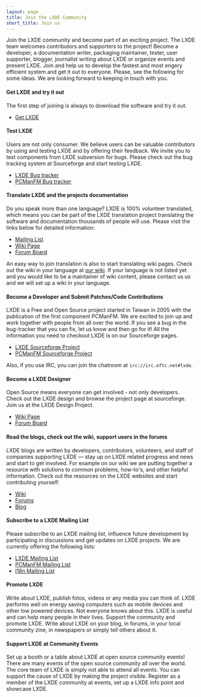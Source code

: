 ```yaml
---
layout: page
title: Join the LXDE Community
short_title: Join us
---
```


Join the LXDE community and become part of an exciting project. The LXDE team
welcomes contributors and supporters to the project! Become a developer, a
documentation writer, packaging maintainer, tester, user supporter, blogger,
journalist writing about LXDE or organize events and present LXDE. Join and
help us to develop the fastest and most engery efficient system and get it out
to everyone. Please, see the following for some ideas. We are looking forward
to keeping in touch with you.

#### Get LXDE and try it out

The first step of joining is always to download the software and try it out.

<ul class="actions">
  <li><a href="/get" class="button special">Get LXDE</a></li>
</ul>

#### Test LXDE

Users are not only consumer. We believe users can be valuable contributors by
using and testing LXDE and by offering their feedback. We invite you to test
components from LXDE subversion for bugs. Please check out the bug tracking
system at Sourceforge and start testing LXDE.

<ul class="actions">
  <li><a href="https://sourceforge.net/p/lxde/bugs/" class="button">LXDE Bug tracker</a></li>
  <li><a href="https://sourceforge.net/p/pcmanfm/bugs/" class="button">PCManFM Bug tracker</a></li>
</ul>

#### Translate LXDE and the projects documentation

Do you speak more than one language? LXDE is 100% volunteer translated, which
means you can be part of the LXDE translation project translating the software
and documentation thousands of people will use. Please visit the links below
for detailed information:

<ul class="actions">
  <li><a href="https://lists.sourceforge.net/lists/listinfo/lxde-i18n" class="button">Mailing List</a></li>
  <li><a href="https://wiki.lxde.org/en/Category:Translations" class="button">Wiki Page</a></li>
  <li><a href="https://forum.lxde.org/viewforum.php?f=12" class="button">Forum Board</a></li>
</ul>

An easy way to join translation is also to start translating wiki pages. Check
out the wiki in your language at [our wiki](https://wiki.lxde.org). If your
language is not listed yet and you would like to be a maintainer of wiki
content, please contact us us and we will set up a wiki in your language.

#### Become a Developer and Submit Patches/Code Contributions

LXDE is a Free and Open Source project started in Taiwan in 2005 with the
publication of the first component PCManFM. We are excited to join up and work
together with people from all over the world. If you see a bug in the
bug-tracker that you can fix, let us know and then go for it! All the
information you need to checkout LXDE is on our Sourceforge pages.

<ul class="actions">
  <li><a href="https://sourceforge.net/projects/lxde/" class="button">LXDE Sourceforge Project</a></li>
  <li><a href="https://sourceforge.net/projects/pcmanfm/" class="button">PCManFM Sourceforge Project</a></li>
</ul>

Also, if you use IRC, you can join the chatroom at
`irc://irc.oftc.net#lxde`.

#### Become a LXDE Designer

Open Source means everyone can get involved - not only developers. Check out
the LXDE design and browse the project page at sourceforge. Join us at the LXDE
Design Project.

<ul class="actions">
  <li><a href="https://wiki.lxde.org/en/Category:Design" class="button">Wiki Page</a></li>
  <li><a href="https://forum.lxde.org/viewforum.php?f=13" class="button">Forum Board</a></li>
</ul>

#### Read the blogs, check out the wiki, support users in the forums

LXDE blogs are written by developers, contributors, volunteers, and staff of
companies supporting LXDE — stay up on LXDE related progress and news and start
to get involved. For example on our wiki we are putting together a resource
with solutions to common problems, how-to's, and other helpful information.
Check out the resources on the LXDE websites and start contributing yourself:

<ul class="actions">
  <li><a href="https://wiki.lxde.org" class="button">Wiki</a></li>
  <li><a href="https://forum.lxde.org" class="button">Forums</a></li>
  <li><a href="https://blog.lxde.org" class="button">Blog</a></li>
</ul>

#### Subscribe to a LXDE Mailing List

Please subscribe to an LXDE mailing list, influence future development by
participating in discussions and get updates on LXDE projects. We are currently
offering the following lists:

<ul class="actions">
  <li><a href="https://lists.sourceforge.net/lists/listinfo/lxde-list" class="button">LXDE Mailing List</a></li>
  <li><a href="https://lists.sourceforge.net/lists/listinfo/pcmanfm-develop" class="button">PCManFM Mailing List</a></li>
  <li><a href="https://lists.sourceforge.net/lists/listinfo/lxde-i18n" class="button">I18n Mailing List</a></li>
</ul>

#### Promote LXDE

Write about LXDE, publish fotos, videos or any media you can think of. LXDE
performs well on energy saving computers such as mobile devices and other low
powered devices. Not everyone knows about this. LXDE is useful and can help
many people in their lives. Support the community and promote LXDE. Write about
LXDE on your blog, in forums, in your local community zine, in newspapers or
simply tell others about it.

#### Support LXDE at Community Events

Set up a booth or a table about LXDE at open source community events! There are
many events of the open source community all over the world. The core team of
LXDE is simply not able to attend all events. You can support the cause of LXDE
by making the project visible. Register as a member of the LXDE community at
events, set up a LXDE info point and showcase LXDE.

